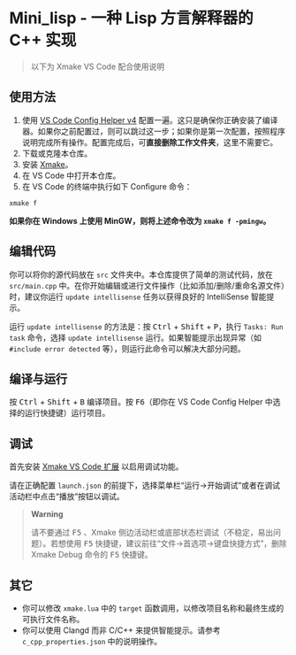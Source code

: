 # Mini_lisp - 一种 Lisp 方言解释器的 C++ 实现

> 以下为 Xmake VS Code 配合使用说明

## 使用方法

1. 使用 [VS Code Config Helper v4](https://v4.vscch.tk) 配置一遍。这只是确保你正确安装了编译器。如果你之前配置过，则可以跳过这一步；如果你是第一次配置，按照程序说明完成所有操作。配置完成后，可**直接删除工作文件夹**，这里不需要它。
1. 下载或克隆本仓库。
2. 安装 [Xmake](https://xmake.io/#/zh-cn/guide/installation)。
3. 在 VS Code 中打开本仓库。
4. 在 VS Code 的终端中执行如下 Configure 命令：

```
xmake f
```

**如果你在 Windows 上使用 MinGW，则将上述命令改为 `xmake f -pmingw`。**

## 编辑代码

你可以将你的源代码放在 `src` 文件夹中。本仓库提供了简单的测试代码，放在 `src/main.cpp` 中。在你开始编辑或进行文件操作（比如添加/删除/重命名源文件）时，建议你运行 `update intellisense` 任务以获得良好的 IntelliSense 智能提示。

运行 `update intellisense` 的方法是：按 <kbd>Ctrl</kbd> + <kbd>Shift</kbd> + <kbd>P</kbd>，执行 `Tasks: Run task` 命令，选择 `update intellisense` 运行。如果智能提示出现异常（如`#include error detected` 等），则运行此命令可以解决大部分问题。

## 编译与运行

按 <kbd>Ctrl</kbd> + <kbd>Shift</kbd> + <kbd>B</kbd> 编译项目。按 <kbd>F6</kbd>（即你在 VS Code Config Helper 中选择的运行快捷键）运行项目。

## 调试

首先安装 [Xmake VS Code 扩展](https://marketplace.visualstudio.com/items?itemName=tboox.xmake-vscode) 以启用调试功能。

请在正确配置 `launch.json` 的前提下，选择菜单栏“运行->开始调试”或者在调试活动栏中点击“播放”按钮以调试。

> **Warning**
>
> 请不要通过 <kbd>F5</kbd> 、Xmake 侧边活动栏或底部状态栏调试（不稳定，易出问题）。若想使用 <kbd>F5</kbd> 快捷键，建议前往“文件->首选项->键盘快捷方式”，删除 Xmake Debug 命令的 <kbd>F5</kbd> 快捷键。

## 其它

- 你可以修改 `xmake.lua` 中的 `target` 函数调用，以修改项目名称和最终生成的可执行文件名称。
- 你可以使用 Clangd 而非 C/C++ 来提供智能提示。请参考 `c_cpp_properties.json` 中的说明操作。

